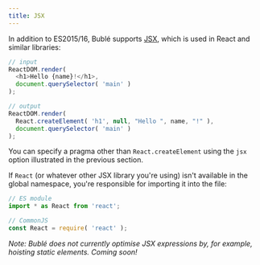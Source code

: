 ```yaml
---
title: JSX
---
```


In addition to ES2015/16, Bublé supports [JSX](https://facebook.github.io/react/docs/jsx-in-depth.html), which is used in React and similar libraries:

```js
// input
ReactDOM.render(
  <h1>Hello {name}!</h1>,
  document.querySelector( 'main' )
);

// output
ReactDOM.render(
  React.createElement( 'h1', null, "Hello ", name, "!" ),
  document.querySelector( 'main' )
);
```

You can specify a pragma other than `React.createElement` using the `jsx` option illustrated in the previous section.

If `React` (or whatever other JSX library you're using) isn't available in the global namespace, you're responsible for importing it into the file:

```js
// ES module
import * as React from 'react';

// CommonJS
const React = require( 'react' );
```

*Note: Bublé does not currently optimise JSX expressions by, for example, hoisting static elements. Coming soon!*
